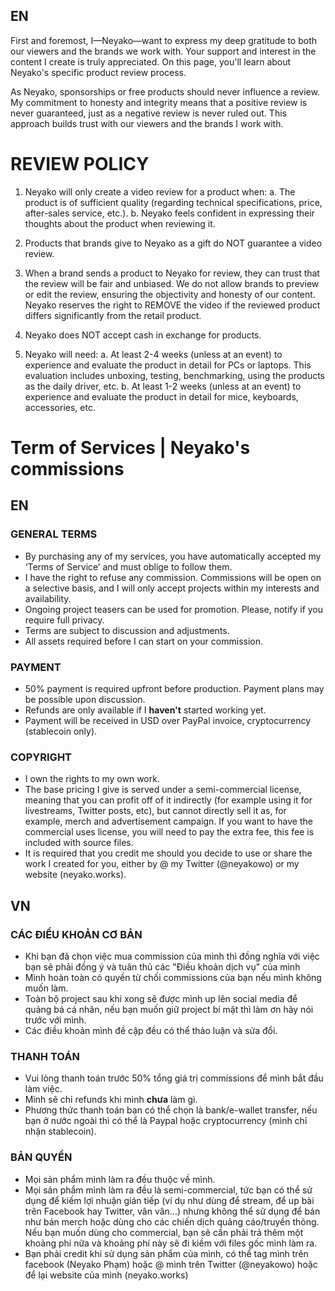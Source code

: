 ## **EN**
First and foremost, I—Neyako—want to express my deep gratitude to both our viewers and the brands we work with. Your support and interest in the content I create is truly appreciated. On this page, you'll learn about Neyako's specific product review process.

As Neyako, sponsorships or free products should never influence a review. My commitment to honesty and integrity means that a positive review is never guaranteed, just as a negative review is never ruled out. This approach builds trust with our viewers and the brands I work with.
 
# REVIEW POLICY

 1. Neyako will only create a video review for a product when:
 	a. The product is of sufficient quality (regarding technical specifications, price, after-sales service, etc.).
 	b. Neyako feels confident in expressing their thoughts about the product when reviewing it.
 
 2. Products that brands give to Neyako as a gift do NOT guarantee a video review.
    
 3. When a brand sends a product to Neyako for review, they can trust that the review will be fair and unbiased. We do not allow brands to preview or edit the review, ensuring the objectivity and honesty of our content. Neyako reserves the right to REMOVE the video if the reviewed product differs significantly from the retail product.
 
 4. Neyako does NOT accept cash in exchange for products.
 
 5. Neyako will need:
 	a. At least 2-4 weeks (unless at an event) to experience and evaluate the product in detail for PCs or laptops. This evaluation includes unboxing, testing, benchmarking, using the products as the daily driver, etc.
 	b. At least 1-2 weeks (unless at an event) to experience and evaluate the product in detail for mice, keyboards, accessories, etc.


# Term of Services | Neyako's commissions

## **EN**
### **GENERAL TERMS**
- By purchasing any of my services, you have automatically accepted my ‘Terms of Service’ and must oblige to follow them.
- I have the right to refuse any commission. Commissions will be open on a selective basis, and I will only accept projects within my interests and availability.
- Ongoing project teasers can be used for promotion. Please, notify if you require full privacy.
- Terms are subject to discussion and adjustments.
- All assets required before I can start on your commission.

### **PAYMENT**
- 50% payment is required upfront before production. Payment plans may be possible upon discussion.
- Refunds are only available if I **haven't** started working yet.
- Payment will be received in USD over PayPal invoice, cryptocurrency (stablecoin only).

### **COPYRIGHT**
- I own the rights to my own work.
- The base pricing I give is served under a semi-commercial license, meaning that you can profit off of it indirectly (for example using it for livestreams, Twitter posts, etc), but cannot directly sell it as, for example, merch and advertisement campaign. If you want to have the commercial uses license, you will need to pay the extra fee, this fee is included with source files.
- It is required that you credit me should you decide to use or share the work I created for you, either by @ my Twitter (@neyakowo) or my website (neyako.works).

## **VN**
### **CÁC ĐIỀU KHOẢN CƠ BẢN**
- Khi bạn đã chọn việc mua commission của mình thì đồng nghĩa với việc bạn sẽ phải đồng ý và tuân thủ các "Điều khoản dịch vụ" của mình
- Mình hoàn toàn có quyền từ chối commissions của bạn nếu mình không muốn làm.
- Toàn bộ project sau khi xong sẽ được mình up lên social media để quảng bá cá nhân, nếu bạn muốn giữ project bí mật thì làm ơn hãy nói trước với mình.
- Các điều khoản mình đề cập đều có thể thảo luận và sửa đổi.

### **THANH TOÁN**
- Vui lòng thanh toán trước 50% tổng giá trị commissions để mình bắt đầu làm việc.
- Mình sẽ chỉ refunds khi mình **chưa** làm gì.
- Phương thức thanh toán bạn có thể chọn là bank/e-wallet transfer, nếu bạn ở nước ngoài thì có thể là Paypal hoặc cryptocurrency (mình chỉ nhận stablecoin).

### **BẢN QUYỀN**
- Mọi sản phẩm mình làm ra đều thuộc về mình.
- Mọi sản phẩm mình làm ra đều là semi-commercial, tức bạn có thể sử dụng để kiếm lợi nhuận gián tiếp (ví dụ như dùng để stream, để up bài trên Facebook hay Twitter, vân vân...) nhưng không thể sử dụng để bán như bán merch hoặc dùng cho các chiến dịch quảng cáo/truyền thông. Nếu bạn muốn dùng cho commercial, bạn sẽ cần phải trả thêm một khoảng phí nữa và khoảng phí này sẽ đi kiềm với files gốc mình làm ra.
- Bạn phải credit khi sử dụng sản phẩm của mình, có thể tag mình trên facebook (Neyako Phạm) hoặc @ mình trên Twitter (@neyakowo) hoặc để lại website của mình (neyako.works)
